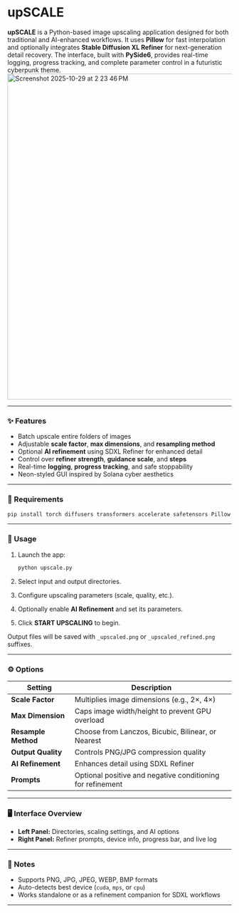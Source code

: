 # upSCALE

**upSCALE** is a Python-based image upscaling application designed for both traditional and AI-enhanced workflows. It uses **Pillow** for fast interpolation and optionally integrates **Stable Diffusion XL Refiner** for next-generation detail recovery. The interface, built with **PySide6**, provides real-time logging, progress tracking, and complete parameter control in a futuristic cyberpunk theme.
<img width="1187" height="732" alt="Screenshot 2025-10-29 at 2 23 46 PM" src="https://github.com/user-attachments/assets/9955389f-d03a-4197-9410-9a4aa1355556" />

---

### ✨ Features

* Batch upscale entire folders of images
* Adjustable **scale factor**, **max dimensions**, and **resampling method**
* Optional **AI refinement** using SDXL Refiner for enhanced detail
* Control over **refiner strength**, **guidance scale**, and **steps**
* Real-time **logging**, **progress tracking**, and safe stoppability
* Neon-styled GUI inspired by Solana cyber aesthetics

---

### 🧩 Requirements

```bash
pip install torch diffusers transformers accelerate safetensors Pillow PySide6
```

---

### 🚀 Usage

1. Launch the app:

   ```bash
   python upscale.py
   ```
2. Select input and output directories.
3. Configure upscaling parameters (scale, quality, etc.).
4. Optionally enable **AI Refinement** and set its parameters.
5. Click **START UPSCALING** to begin.

Output files will be saved with `_upscaled.png` or `_upscaled_refined.png` suffixes.

---

### ⚙️ Options

| Setting             | Description                                                |
| ------------------- | ---------------------------------------------------------- |
| **Scale Factor**    | Multiplies image dimensions (e.g., 2×, 4×)                 |
| **Max Dimension**   | Caps image width/height to prevent GPU overload            |
| **Resample Method** | Choose from Lanczos, Bicubic, Bilinear, or Nearest         |
| **Output Quality**  | Controls PNG/JPG compression quality                       |
| **AI Refinement**   | Enhances detail using SDXL Refiner                         |
| **Prompts**         | Optional positive and negative conditioning for refinement |

---

### 🖥️ Interface Overview

* **Left Panel:** Directories, scaling settings, and AI options
* **Right Panel:** Refiner prompts, device info, progress bar, and live log

---

### 🧠 Notes

* Supports PNG, JPG, JPEG, WEBP, BMP formats
* Auto-detects best device (`cuda`, `mps`, or `cpu`)
* Works standalone or as a refinement companion for SDXL workflows

---

